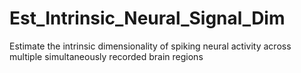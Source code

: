 # Est_Intrinsic_Neural_Signal_Dim
Estimate the intrinsic dimensionality of spiking neural activity across multiple simultaneously recorded brain regions
